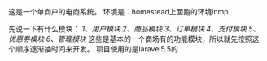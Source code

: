 这是一个单商户的电商系统。
环境是：homestead上面跑的环境lnmp




先说一下有什么模块：
*1、用户模块*
*2、商品模块*
*3、订单模块*
*4、支付模块*
*5、优惠券模块*
*6、管理模块*
这些是基本的一个商场有的功能模块，所以就先按照这个顺序逐渐抽时间来开发。
项目使用的是laravel5.5的









